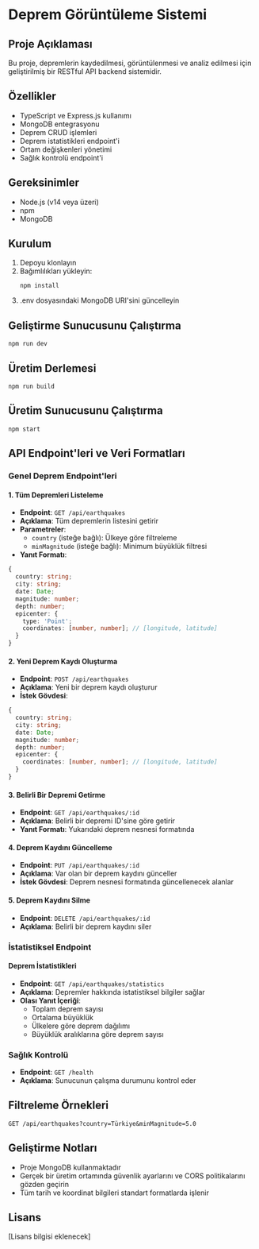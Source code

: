 # Deprem Görüntüleme Sistemi

## Proje Açıklaması
Bu proje, depremlerin kaydedilmesi, görüntülenmesi ve analiz edilmesi için geliştirilmiş bir RESTful API backend sistemidir.

## Özellikler
- TypeScript ve Express.js kullanımı
- MongoDB entegrasyonu
- Deprem CRUD işlemleri
- Deprem istatistikleri endpoint'i
- Ortam değişkenleri yönetimi
- Sağlık kontrolü endpoint'i

## Gereksinimler
- Node.js (v14 veya üzeri)
- npm
- MongoDB

## Kurulum
1. Depoyu klonlayın
2. Bağımlılıkları yükleyin:
   ```
   npm install
   ```
3. .env dosyasındaki MongoDB URI'sini güncelleyin

## Geliştirme Sunucusunu Çalıştırma
```
npm run dev
```

## Üretim Derlemesi
```
npm run build
```

## Üretim Sunucusunu Çalıştırma
```
npm start
```

## API Endpoint'leri ve Veri Formatları

### Genel Deprem Endpoint'leri

#### 1. Tüm Depremleri Listeleme
- **Endpoint**: `GET /api/earthquakes`
- **Açıklama**: Tüm depremlerin listesini getirir
- **Parametreler**:
  - `country` (isteğe bağlı): Ülkeye göre filtreleme
  - `minMagnitude` (isteğe bağlı): Minimum büyüklük filtresi
- **Yanıt Formatı**:
```typescript
{
  country: string;
  city: string;
  date: Date;
  magnitude: number;
  depth: number;
  epicenter: {
    type: 'Point';
    coordinates: [number, number]; // [longitude, latitude]
  }
}
```

#### 2. Yeni Deprem Kaydı Oluşturma
- **Endpoint**: `POST /api/earthquakes`
- **Açıklama**: Yeni bir deprem kaydı oluşturur
- **İstek Gövdesi**:
```typescript
{
  country: string;
  city: string;
  date: Date;
  magnitude: number;
  depth: number;
  epicenter: {
    coordinates: [number, number]; // [longitude, latitude]
  }
}
```

#### 3. Belirli Bir Depremi Getirme
- **Endpoint**: `GET /api/earthquakes/:id`
- **Açıklama**: Belirli bir depremi ID'sine göre getirir
- **Yanıt Formatı**: Yukarıdaki deprem nesnesi formatında

#### 4. Deprem Kaydını Güncelleme
- **Endpoint**: `PUT /api/earthquakes/:id`
- **Açıklama**: Var olan bir deprem kaydını günceller
- **İstek Gövdesi**: Deprem nesnesi formatında güncellenecek alanlar

#### 5. Deprem Kaydını Silme
- **Endpoint**: `DELETE /api/earthquakes/:id`
- **Açıklama**: Belirli bir deprem kaydını siler

### İstatistiksel Endpoint

#### Deprem İstatistikleri
- **Endpoint**: `GET /api/earthquakes/statistics`
- **Açıklama**: Depremler hakkında istatistiksel bilgiler sağlar
- **Olası Yanıt İçeriği**:
  - Toplam deprem sayısı
  - Ortalama büyüklük
  - Ülkelere göre deprem dağılımı
  - Büyüklük aralıklarına göre deprem sayısı

### Sağlık Kontrolü
- **Endpoint**: `GET /health`
- **Açıklama**: Sunucunun çalışma durumunu kontrol eder

## Filtreleme Örnekleri
```
GET /api/earthquakes?country=Türkiye&minMagnitude=5.0
```

## Geliştirme Notları
- Proje MongoDB kullanmaktadır
- Gerçek bir üretim ortamında güvenlik ayarlarını ve CORS politikalarını gözden geçirin
- Tüm tarih ve koordinat bilgileri standart formatlarda işlenir

## Lisans
[Lisans bilgisi eklenecek]
